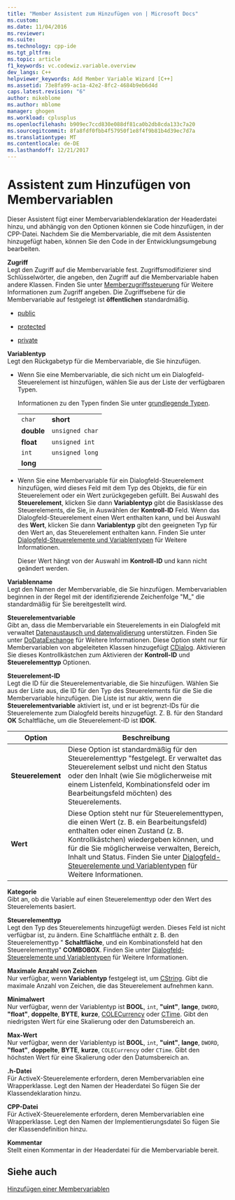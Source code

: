 ```yaml
---
title: "Member Assistent zum Hinzufügen von | Microsoft Docs"
ms.custom: 
ms.date: 11/04/2016
ms.reviewer: 
ms.suite: 
ms.technology: cpp-ide
ms.tgt_pltfrm: 
ms.topic: article
f1_keywords: vc.codewiz.variable.overview
dev_langs: C++
helpviewer_keywords: Add Member Variable Wizard [C++]
ms.assetid: 73e8fa99-ac1a-42e2-8fc2-4684b9eb6d4d
caps.latest.revision: "6"
author: mikeblome
ms.author: mblome
manager: ghogen
ms.workload: cplusplus
ms.openlocfilehash: b909ec7ccd830e088df81ca0b2db8cda133c7a20
ms.sourcegitcommit: 8fa8fdf0fbb4f57950f1e8f4f9b81b4d39ec7d7a
ms.translationtype: MT
ms.contentlocale: de-DE
ms.lasthandoff: 12/21/2017
---
```

# <a name="add-member-variable-wizard"></a>Assistent zum Hinzufügen von Membervariablen
Dieser Assistent fügt einer Membervariablendeklaration der Headerdatei hinzu, und abhängig von den Optionen können sie Code hinzufügen, in der CPP-Datei. Nachdem Sie die Membervariable, die mit dem Assistenten hinzugefügt haben, können Sie den Code in der Entwicklungsumgebung bearbeiten.  
  
 **Zugriff**  
 Legt den Zugriff auf die Membervariable fest. Zugriffsmodifizierer sind Schlüsselwörter, die angeben, den Zugriff auf die Membervariable haben andere Klassen. Finden Sie unter [Memberzugriffssteuerung](../cpp/member-access-control-cpp.md) für Weitere Informationen zum Zugriff angeben. Die Zugriffsebene für die Membervariable auf festgelegt ist **öffentlichen** standardmäßig.  
  
-   [public](../cpp/public-cpp.md)  
  
-   [protected](../cpp/protected-cpp.md)  
  
-   [private](../cpp/private-cpp.md)  
  
 **Variablentyp**  
 Legt den Rückgabetyp für die Membervariable, die Sie hinzufügen.  
  
-   Wenn Sie eine Membervariable, die sich nicht um ein Dialogfeld-Steuerelement ist hinzufügen, wählen Sie aus der Liste der verfügbaren Typen.  
  
     Informationen zu den Typen finden Sie unter [grundlegende Typen](../cpp/fundamental-types-cpp.md).  
  
    |||  
    |-|-|  
    |`char`|**short**|  
    |**double**|`unsigned char`|  
    |**float**|`unsigned int`|  
    |`int`|`unsigned long`|  
    |**long**||  
  
-   Wenn Sie eine Membervariable für ein Dialogfeld-Steuerelement hinzufügen, wird dieses Feld mit dem Typ des Objekts, die für ein Steuerelement oder ein Wert zurückgegeben gefüllt. Bei Auswahl des **Steuerelement**, klicken Sie dann **Variablentyp** gibt die Basisklasse des Steuerelements, die Sie, in Auswählen der **Kontroll-ID** Feld. Wenn das Dialogfeld-Steuerelement einen Wert enthalten kann, und bei Auswahl des **Wert**, klicken Sie dann **Variablentyp** gibt den geeigneten Typ für den Wert an, das Steuerelement enthalten kann. Finden Sie unter [Dialogfeld-Steuerelemente und Variablentypen](../ide/dialog-box-controls-and-variable-types.md) für Weitere Informationen.  
  
     Dieser Wert hängt von der Auswahl im **Kontroll-ID** und kann nicht geändert werden.  
  
 **Variablenname**  
 Legt den Namen der Membervariable, die Sie hinzufügen. Membervariablen beginnen in der Regel mit der identifizierende Zeichenfolge "M_" die standardmäßig für Sie bereitgestellt wird.  
  
 **Steuerelementvariable**  
 Gibt an, dass die Membervariable ein Steuerelements in ein Dialogfeld mit verwaltet [Datenaustausch und datenvalidierung](../mfc/dialog-data-exchange-and-validation.md) unterstützen. Finden Sie unter [DoDataExchange](../mfc/reference/cwnd-class.md#dodataexchange) für Weitere Informationen. Diese Option steht nur für Membervariablen von abgeleiteten Klassen hinzugefügt [CDialog](../mfc/reference/cdialog-class.md). Aktivieren Sie dieses Kontrollkästchen zum Aktivieren der **Kontroll-ID** und **Steuerelementtyp** Optionen.  
  
 **Steuerelement-ID**  
 Legt die ID für die Steuerelementvariable, die Sie hinzufügen. Wählen Sie aus der Liste aus, die ID für den Typ des Steuerelements für die Sie die Membervariable hinzufügen. Die Liste ist nur aktiv, wenn die **Steuerelementvariable** aktiviert ist, und er ist begrenzt-IDs für die Steuerelemente zum Dialogfeld bereits hinzugefügt. Z. B. für den Standard **OK** Schaltfläche, um die Steuerelement-ID ist **IDOK**.  
  
|Option|Beschreibung|  
|------------|-----------------|  
|**Steuerelement**|Diese Option ist standardmäßig für den Steuerelementtyp "festgelegt. Er verwaltet das Steuerelement selbst und nicht den Status oder den Inhalt (wie Sie möglicherweise mit einem Listenfeld, Kombinationsfeld oder im Bearbeitungsfeld möchten) des Steuerelements.|  
|**Wert**|Diese Option steht nur für Steuerelementtypen, die einen Wert (z. B. ein Bearbeitungsfeld) enthalten oder einen Zustand (z. B. Kontrollkästchen) wiedergeben können, und für die Sie möglicherweise verwalten, Bereich, Inhalt und Status. Finden Sie unter [Dialogfeld-Steuerelemente und Variablentypen](../ide/dialog-box-controls-and-variable-types.md) für Weitere Informationen.|  
  
 **Kategorie**  
 Gibt an, ob die Variable auf einen Steuerelementtyp oder den Wert des Steuerelements basiert.  
  
 **Steuerelementtyp**  
 Legt den Typ des Steuerelements hinzugefügt werden. Dieses Feld ist nicht verfügbar ist, zu ändern. Eine Schaltfläche enthält z. B. den Steuerelementtyp " **Schaltfläche**, und ein Kombinationsfeld hat den Steuerelementtyp" **COMBOBOX**. Finden Sie unter [Dialogfeld-Steuerelemente und Variablentypen](../ide/dialog-box-controls-and-variable-types.md) für Weitere Informationen.  
  
 **Maximale Anzahl von Zeichen**  
 Nur verfügbar, wenn **Variablentyp** festgelegt ist, um [CString](../atl-mfc-shared/reference/cstringt-class.md). Gibt die maximale Anzahl von Zeichen, die das Steuerelement aufnehmen kann.  
  
 **Minimalwert**  
 Nur verfügbar, wenn der Variablentyp ist **BOOL**, `int`, **"uint"**, **lange**, `DWORD`, **"float"**, **doppelte**, **BYTE**, **kurze**, [COLECurrency](../mfc/reference/colecurrency-class.md) oder [CTime](../atl-mfc-shared/reference/ctime-class.md). Gibt den niedrigsten Wert für eine Skalierung oder den Datumsbereich an.  
  
 **Max-Wert**  
 Nur verfügbar, wenn der Variablentyp ist **BOOL**, `int`, **"uint"**, **lange**, `DWORD`, **"float"**, **doppelte**, **BYTE**, **kurze**, `COLECurrency` oder `CTime`. Gibt den höchsten Wert für eine Skalierung oder den Datumsbereich an.  
  
 **.h-Datei**  
 Für ActiveX-Steuerelemente erfordern, deren Membervariablen eine Wrapperklasse. Legt den Namen der Headerdatei So fügen Sie der Klassendeklaration hinzu.  
  
 **CPP-Datei**  
 Für ActiveX-Steuerelemente erfordern, deren Membervariablen eine Wrapperklasse. Legt den Namen der Implementierungsdatei So fügen Sie der Klassendefinition hinzu.  
  
 **Kommentar**  
 Stellt einen Kommentar in der Headerdatei für die Membervariable bereit.  
  
## <a name="see-also"></a>Siehe auch  
 [Hinzufügen einer Membervariablen](../ide/adding-a-member-variable-visual-cpp.md)